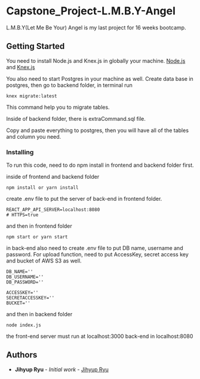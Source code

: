 # Capstone_Project-L.M.B.Y-Angel

L.M.B.Y(Let Me Be Your) Angel is my last project for 16 weeks bootcamp.

## Getting Started

You need to install Node.js and Knex.js in globally your machine. [Node.js](https://nodejs.org/en/) and [Knex.js](https://knexjs.org/)

You also need to start Postgres in your machine as well.
Create data base in postgres, then go to backend folder, in terminal run
```
knex migrate:latest
```
This command help you to migrate tables.

Inside of backend folder, there is  extraCommand.sql file.

Copy and paste everything to postgres, then you will have all of the tables and column you need.

### Installing

To run this code, need to do npm install in frontend and backend folder first.

inside of frontend and backend folder
```
npm install or yarn install
```

create .env file to put the server of back-end in frontend folder.

```
REACT_APP_API_SERVER=localhost:8080
# HTTPS=true
```

and then in frontend folder

```
npm start or yarn start
```

in back-end also need to create .env file to put DB name, username and password. For upload function, need to put AccessKey, secret access key and bucket of AWS S3 as well.

```
DB_NAME=''
DB_USERNAME=''
DB_PASSWORD=''

ACCESSKEY=''
SECRETACCESSKEY=''
BUCKET=''
```

and then in backend folder

```
node index.js
```

the front-end server must run at localhost:3000 back-end in localhost:8080

## Authors

* **Jihyup Ryu** - *Initial work* - [Jihyup Ryu](https://github.com/JihyupRyu)
